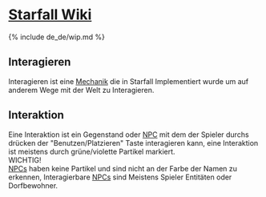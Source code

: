 # [Starfall Wiki](/de_de/index.md)

{% include de_de/wip.md %}

## Interagieren

Interagieren ist eine [<e>Mechanik](/de_de/index.md#mechaniken) die in Starfall Implementiert wurde um auf anderem Wege mit der Welt zu Interagieren.

## Interaktion
Eine Interaktion ist ein Gegenstand oder [<e>NPC](/de_de/index.md#npcs) mit dem der Spieler durchs drücken der "Benutzen/Platzieren" Taste interagieren kann, eine Interaktion ist meistens durch grüne/violette Partikel markiert.<br>
WICHTIG!<br>
[<e>NPCs](/de_de/index.md#npcs) haben keine Partikel und sind nicht an der Farbe der Namen zu erkennen, Interagierbare [<e>NPCs](/de_de/index.md#npcs) sind Meistens Spieler Entitäten oder Dorfbewohner.
